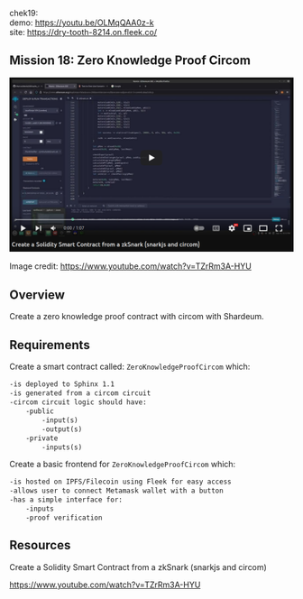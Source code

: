 chek19: <br>
demo: https://youtu.be/OLMqQAA0z-k <br>
site: https://dry-tooth-8214.on.fleek.co/ <br>
## Mission 18: Zero Knowledge Proof Circom

<img src="images/circom.png" alt="circom"/>

Image credit: https://www.youtube.com/watch?v=TZrRm3A-HYU

## Overview

Create a zero knowledge proof contract with circom with Shardeum.

## Requirements

Create a smart contract called: ```ZeroKnowledgeProofCircom``` which:

    -is deployed to Sphinx 1.1
    -is generated from a circom circuit
    -circom circuit logic should have:
        -public 
            -input(s)
            -output(s)
        -private 
            -inputs(s)

Create a basic frontend for ```ZeroKnowledgeProofCircom``` which:

    -is hosted on IPFS/Filecoin using Fleek for easy access
    -allows user to connect Metamask wallet with a button
    -has a simple interface for:
        -inputs 
        -proof verification

## Resources

Create a Solidity Smart Contract from a zkSnark (snarkjs and circom) 

https://www.youtube.com/watch?v=TZrRm3A-HYU
